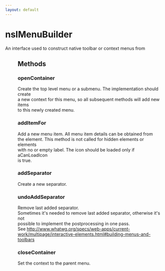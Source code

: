```yaml
---
layout: default
---
```


# nsIMenuBuilder #
  
An interface used to construct native toolbar or context menus from <menu>  
  

## Methods ##

### openContainer ###
  
Create the top level menu or a submenu. The implementation should create  
a new context for this menu, so all subsequent methods will add new items  
to this newly created menu.  
  

### addItemFor ###
  
Add a new menu item. All menu item details can be obtained from  
the element. This method is not called for hidden elements or elements  
with no or empty label. The icon should be loaded only if aCanLoadIcon  
is true.  
  

### addSeparator ###
  
Create a new separator.  
  

### undoAddSeparator ###
  
Remove last added separator.  
Sometimes it's needed to remove last added separator, otherwise it's not  
possible to implement the postprocessing in one pass.  
See http://www.whatwg.org/specs/web-apps/current-work/multipage/interactive-elements.html#building-menus-and-toolbars  
  

### closeContainer ###
  
Set the context to the parent menu.  
  
